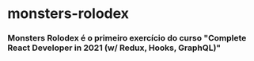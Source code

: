 # monsters-rolodex

### Monsters Rolodex é o primeiro exercício do curso "Complete React Developer in 2021 (w/ Redux, Hooks, GraphQL)"
